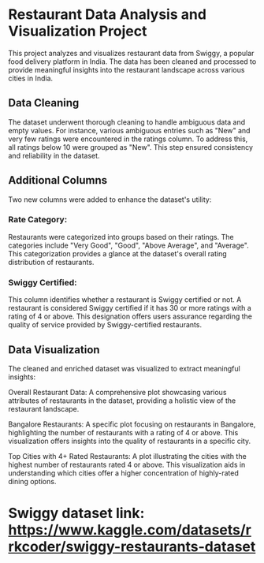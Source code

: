 # Restaurant Data Analysis and Visualization Project

This project analyzes and visualizes restaurant data from Swiggy, a popular food delivery platform in India. The data has been cleaned and processed to provide meaningful insights into the restaurant landscape across various cities in India.

## Data Cleaning
The dataset underwent thorough cleaning to handle ambiguous data and empty values. For instance, various ambiguous entries such as "New" and very few ratings were encountered in the ratings column. To address this, all ratings below 10 were grouped as "New". This step ensured consistency and reliability in the dataset.

## Additional Columns
Two new columns were added to enhance the dataset's utility:

### Rate Category: 
Restaurants were categorized into groups based on their ratings. The categories include "Very Good", "Good", "Above Average", and "Average". This categorization provides a glance at the dataset's overall rating distribution of restaurants.

### Swiggy Certified:
This column identifies whether a restaurant is Swiggy certified or not. A restaurant is considered Swiggy certified if it has 30 or more ratings with a rating of 4 or above. This designation offers users assurance regarding the quality of service provided by Swiggy-certified restaurants.

## Data Visualization
The cleaned and enriched dataset was visualized to extract meaningful insights:

Overall Restaurant Data: A comprehensive plot showcasing various attributes of restaurants in the dataset, providing a holistic view of the restaurant landscape.

Bangalore Restaurants: A specific plot focusing on restaurants in Bangalore, highlighting the number of restaurants with a rating of 4 or above. This visualization offers insights into the quality of restaurants in a specific city.

Top Cities with 4+ Rated Restaurants: A plot illustrating the cities with the highest number of restaurants rated 4 or above. This visualization aids in understanding which cities offer a higher concentration of highly-rated dining options.

# Swiggy dataset link: https://www.kaggle.com/datasets/rrkcoder/swiggy-restaurants-dataset
